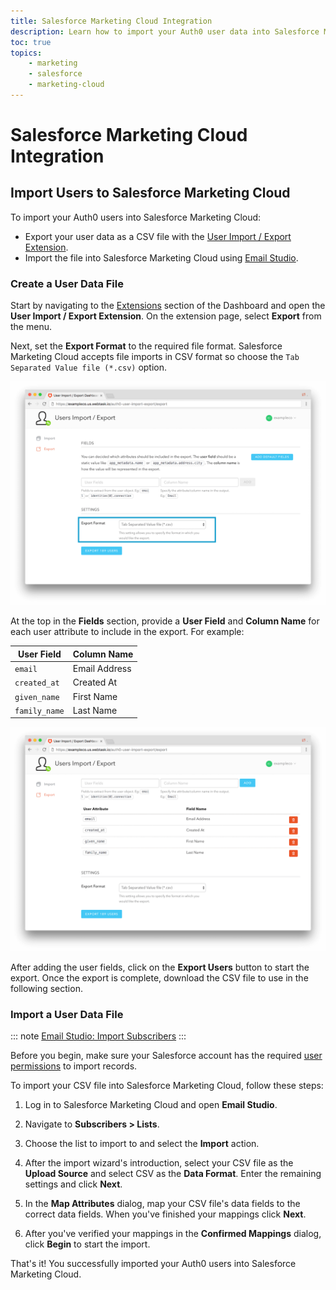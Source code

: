 ```yaml
---
title: Salesforce Marketing Cloud Integration
description: Learn how to import your Auth0 user data into Salesforce Marketing Cloud.
toc: true
topics:
    - marketing
    - salesforce
    - marketing-cloud
---
```


# Salesforce Marketing Cloud Integration

## Import Users to Salesforce Marketing Cloud

To import your Auth0 users into Salesforce Marketing Cloud:

- Export your user data as a CSV file with the [User Import / Export Extension](/extensions/user-import-export).
- Import the file into Salesforce Marketing Cloud using [Email Studio](https://help.marketingcloud.com/en/documentation/exacttarget/getting_started/).

### Create a User Data File

Start by navigating to the [Extensions](${manage_url}/#/extensions) section of the Dashboard and open the **User Import / Export Extension**. On the extension page, select **Export** from the menu.

Next, set the **Export Format** to the required file format. Salesforce Marketing Cloud accepts file imports in CSV format so choose the `Tab Separated Value file (*.csv)` option.

![User Import/Export Extension Format](/media/articles/integrations/marketing/import-export-set-format.png)

At the top in the **Fields** section, provide a **User Field** and **Column Name** for each user attribute to include in the export. For example:

User Field | Column Name
-----------|------------
`email` | Email Address
`created_at` | Created At
`given_name` | First Name
`family_name` | Last Name

![User Import/Export Extension Fields](/media/articles/integrations/marketing/import-export-fields.png)

After adding the user fields, click on the **Export Users** button to start the export. Once the export is complete, download the CSV file to use in the following section.

### Import a User Data File

::: note
[Email Studio: Import Subscribers](https://help.marketingcloud.com/en/documentation/exacttarget/subscribers/subscribers_for_interactive_marketing_hub/imports/importing_subscribers/)
:::

Before you begin, make sure your Salesforce account has the required [user permissions](https://help.salesforce.com/articleView?id=faq_import_general_permissions.htm) to import records.

To import your CSV file into Salesforce Marketing Cloud, follow these steps:

1. Log in to Salesforce Marketing Cloud and open **Email Studio**.

2. Navigate to **Subscribers > Lists**.

3. Choose the list to import to and select the **Import** action.

4. After the import wizard's introduction, select your CSV file as the **Upload Source** and select CSV as the **Data Format**. Enter the remaining settings and click **Next**.

5. In the **Map Attributes** dialog, map your CSV file's data fields to the correct data fields. When you've finished your mappings click **Next**.

6. After you've verified your mappings in the **Confirmed Mappings** dialog, click **Begin** to start the import.

That's it! You successfully imported your Auth0 users into Salesforce Marketing Cloud.

